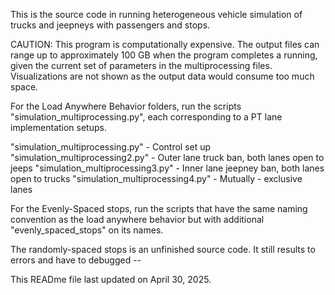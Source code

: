 This is the source code in running heterogeneous vehicle simulation of trucks and jeepneys with passengers and stops.

CAUTION: This program is computationally expensive. The output files can range up to approximately 100 GB when the program completes a running, given the current set of parameters in the multiprocessing files. Visualizations are not shown as the output data would consume too much space.

For the Load Anywhere Behavior folders, run the scripts "simulation_multiprocessing.py", each corresponding to a PT lane implementation setups.

"simulation_multiprocessing.py" - Control set up
"simulation_multiprocessing2.py" -  Outer lane truck ban, both lanes open to jeeps
"simulation_multiprocessing3.py"  - Inner lane jeepney ban, both lanes open to trucks
"simulation_multiprocessing4.py" - Mutually - exclusive lanes


For the Evenly-Spaced stops, run the scripts that have the same naming convention as the load anywhere behavior but with additional "evenly_spaced_stops" on its names.

The randomly-spaced stops is an unfinished source code. It still results to errors and have to debugged -- 


This READme file last updated on April 30, 2025.


